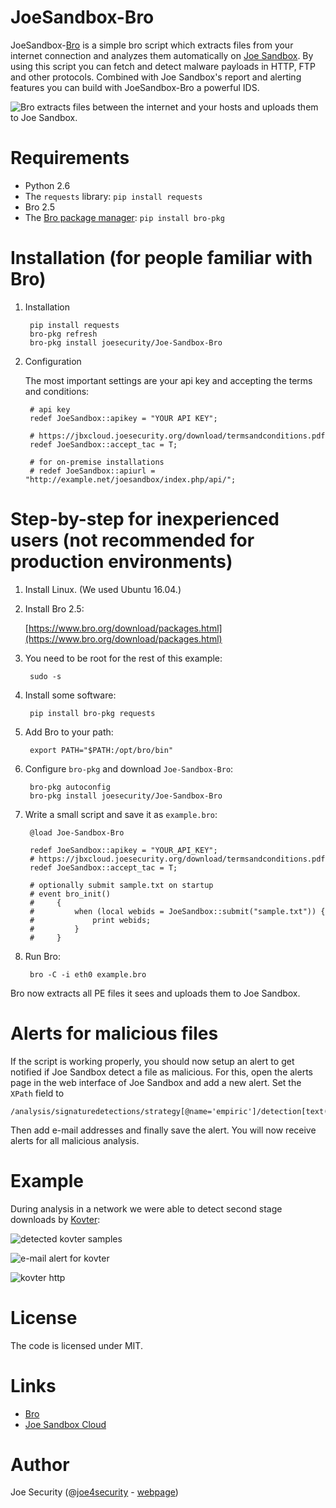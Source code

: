 # JoeSandbox-Bro

JoeSandbox-[Bro](https://www.bro.org) is a simple bro script which extracts files from your internet connection and analyzes them automatically on [Joe Sandbox](https://www.joesecurity.org/).
By using this script you can fetch and detect malware payloads in HTTP, FTP and other protocols. Combined with Joe Sandbox's report and alerting features you can build with JoeSandbox-Bro a powerful IDS.

![Bro extracts files between the internet and your hosts and uploads them to Joe Sandbox.](img/flow.png)

# Requirements

* Python 2.6
* The `requests` library: `pip install requests`
* Bro 2.5
* The [Bro package manager](http://bro-package-manager.readthedocs.io): `pip install bro-pkg`

# Installation (for people familiar with Bro)

1. Installation

        pip install requests
        bro-pkg refresh
        bro-pkg install joesecurity/Joe-Sandbox-Bro

2. Configuration

    The most important settings are your api key and accepting the terms and conditions:

        # api key
        redef JoeSandbox::apikey = "YOUR API KEY";

        # https://jbxcloud.joesecurity.org/download/termsandconditions.pdf
        redef JoeSandbox::accept_tac = T;

        # for on-premise installations
        # redef JoeSandbox::apiurl = "http://example.net/joesandbox/index.php/api/";

# Step-by-step for inexperienced users (not recommended for production environments)

1. Install Linux. (We used Ubuntu 16.04.)
2. Install Bro 2.5:

    [https://www.bro.org/download/packages.html](https://www.bro.org/download/packages.html)

3. You need to be root for the rest of this example:

        sudo -s

4. Install some software:

        pip install bro-pkg requests

5. Add Bro to your path:

        export PATH="$PATH:/opt/bro/bin"

6. Configure `bro-pkg` and download `Joe-Sandbox-Bro`:

        bro-pkg autoconfig
        bro-pkg install joesecurity/Joe-Sandbox-Bro

7. Write a small script and save it as `example.bro`:

        @load Joe-Sandbox-Bro

        redef JoeSandbox::apikey = "YOUR_API_KEY";
        # https://jbxcloud.joesecurity.org/download/termsandconditions.pdf
        redef JoeSandbox::accept_tac = T;

        # optionally submit sample.txt on startup
        # event bro_init()
        #     {
        #         when (local webids = JoeSandbox::submit("sample.txt")) {
        #             print webids;
        #         }
        #     }

8. Run Bro:

        bro -C -i eth0 example.bro

Bro now extracts all PE files it sees and uploads them to Joe Sandbox.

# Alerts for malicious files

If the script is working properly, you should now setup an alert to get notified if Joe Sandbox detect a file as malicious.
For this, open the alerts page in the web interface of Joe Sandbox and add a new alert. Set the `XPath` field to

    /analysis/signaturedetections/strategy[@name='empiric']/detection[text()='MAL']

Then add e-mail addresses and finally save the alert. You will now receive alerts for all malicious analysis.

# Example

During analysis in a network we were able to detect second stage downloads by [Kovter](www.joesecurity.org/reports/report-710857729c9adb7e41d9aac8ed842329.html):

![detected kovter samples](img/overview.png)

![e-mail alert for kovter](img/alert.png)

![kovter http](img/kovter.png)

# License

The code is licensed under MIT.

# Links

* [Bro](https://www.bro.org)
* [Joe Sandbox Cloud](https://www.joesecurity.org/joe-sandbox-cloud)

# Author

Joe Security (@[joe4security](https://twitter.com/#!/joe4security) - [webpage](https://www.joesecurity.org))
